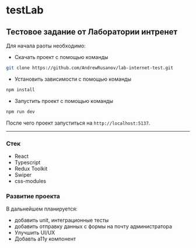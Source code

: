 # testLab

## Тестовое задание от Лаборатории интренет

Для начала раоты необходимо:

- Скачать проект с помощью команды

```sh
git clone https://github.com/AndrewRusanov/lab-internet-test.git
```

- Установить зависимости с помощью команды

```sh
npm install
```

- Запустить проект с помощью команды

```sh
npm run dev
```

После чего проект запуститься на `http://localhost:5137`.

---

### Стек

- React
- Typescript
- Redux Toolkit
- Swiper
- css-modules

### Развитие проекта

В дальнейшем планируется:

- добавить unit, интеграционные тесты 
- добавить отправку данных с формы на почту администратора
- Улучшить UI/UX
- Добавть a11y компонент
